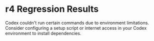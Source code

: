 # r4 Regression Results
Codex couldn't run certain commands due to environment limitations. Consider configuring a setup script or internet access in your Codex environment to install dependencies.
